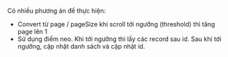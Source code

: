 


Có nhiều phương án để thực hiện:
- Convert từ page / pageSize khi scroll tới ngưỡng (threshold) thì tăng page lên 1
- Sử dụng điểm neo. Khi tới ngưỡng thì lấy các record sau id. Sau khi tới ngưỡng,  cập nhật danh sách và cập nhật id.
